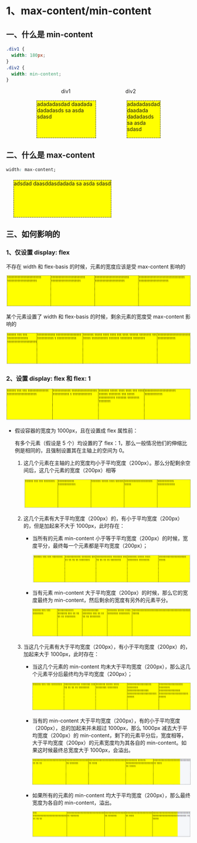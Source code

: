 # 1、max-content/min-content

## 一、什么是 min-content

```css
.div1 {
  width: 180px;
}
.div2 {
  width: min-content;
}
```

<div class="flex">
  <div>div1</div>
  <div>div2</div>
</div>
<br/>
<div class="flex">
  <div class="div1">adadadasdad daadada dadadasds sa asda sdasd </div>
  <div class="div2">adadadasdad daadada dadadasds sa asda sdasd </div>
</div>

## 二、什么是 max-content

```css
width: max-content;
```

<div class="div3">adsdad daasddasdadada sa asda sdasd </div>

## 三、如何影响的

### 1、仅设置 display: flex

不存在 width 和 flex-basis 的时候，元素的宽度应该是受 max-content 影响的

![max-content](../assets/css11.png)

某个元素设置了 width 和 flex-basis 的时候，剩余元素的宽度受 max-content 影响的

![max-content](../assets/css12.png)

### 2、设置 display: flex 和 flex: 1

![max-content](../assets/css13.png)

- 假设容器的宽度为 1000px，且在设置成 flex 属性前：

  有多个元素（假设是 5 个）均设置的了 flex：1，那么一般情况他们的伸缩比例是相同的，且强制设置其在主轴上的空间为 0。

  1. 这几个元素在主轴的上的宽度均小于平均宽度（200px）。那么分配剩余空间后，这几个元素的宽度（200px）相等

     ![max-content](../assets/css14.png)

  2. 这几个元素有大于平均宽度（200px）的，有小于平均宽度（200px）的，但是加起来不大于 1000px，此时存在：

     - 当所有的元素 min-content 小于等于平均宽度（200px）的时候，宽度平分，最终每一个元素都是平均宽度（200px）；

       ![max-content](../assets/css15.png)

     - 当有元素 min-content 大于平均宽度（200px）的时候，那么它的宽度最终为 min-content，然后剩余的宽度有另外的元素平分。

       ![max-content](../assets/css16.png)

  3. 当这几个元素有大于平均宽度（200px），有小于平均宽度（200px）的，加起来大于 1000px，此时存在：

     - 当这几个元素的 min-content 均未大于平均宽度（200px），那么这几个元素平分后最终均为平均宽度（200px）；

       ![max-content](../assets/css17.png)

     - 当有的 min-content 大于平均宽度（200px），有的小于平均宽度（200px），总的加起来并未超过 1000px，那么 1000px 减去大于平均宽度（200px）的 min-content，剩下的元素平分后，宽度相等，大于平均宽度（200px）的元素宽度均为其各自的 min-content。如果这时候最终总宽度大于 1000px，会溢出。

       ![max-content](../assets/css18.png)

     - 如果所有的元素的 min-content 均大于平均宽度（200px），那么最终宽度为各自的 min-content，溢出。

       ![max-content](../assets/css19.png)

<style scoped>
.div1 {
  width: 160px;
  height: 100px;
  background: yellow;
  border: dashed 1px;
}
.div2 {
  width: min-content;
  height: 100px;
  background: yellow;
  border: dashed 1px;
}
.div3 {
  width: max-content;
  height: 100px;
  background: yellow;
  margin: 20px;
  border: dashed 1px;
}
.flex {
  display: flex;
  justify-content: space-evenly;
}
.container {
  width: 100%;
  height: 100px;
  background: yellow;
}
.item {
  border: dashed 1px;
 }
 .item1 {
  border: dashed 1px;
  flex: 1;
 }
.css-container {
  display: flex;
}
.css-item {
  display: inline-block;
  flex: 1;
  margin: 5px;
}
</style>

